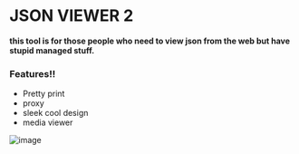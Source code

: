 # JSON VIEWER 2

**this tool is for those people who need to view json from the web but have stupid managed stuff.**

### Features!!

- Pretty print
- proxy
- sleek cool design
- media viewer

![image](https://github.com/user-attachments/assets/900ce94a-1023-4a25-b535-c3978609b61c)

